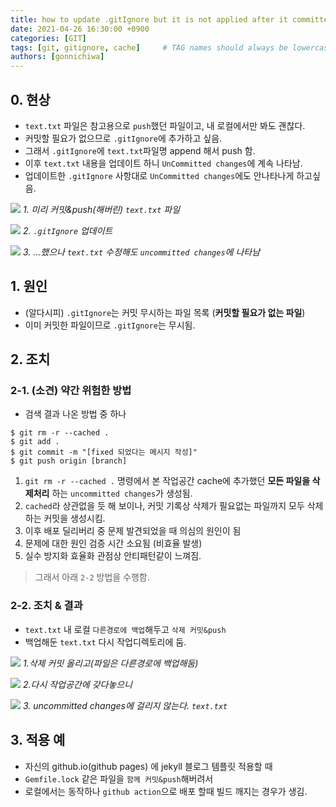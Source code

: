 ```yaml
---
title: how to update .gitIgnore but it is not applied after it committed (.gitIgnore 추가적용)
date: 2021-04-26 16:30:00 +0900
categories: [GIT]
tags: [git, gitignore, cache]     # TAG names should always be lowercase
authors: [gonnichiwa]
---
```


## 0. 현상
- `text.txt` 파일은 참고용으로 `push`했던 파일이고, 내 로컬에서만 봐도 괜찮다.
- 커밋할 필요가 없으므로 `.gitIgnore`에 추가하고 싶음.
- 그래서 `.gitIgnore`에 `text.txt`파일명 append 해서 push 함.
- 이후 `text.txt` 내용을 업데이트 하니 `UnCommitted changes`에 계속 나타남.
- 업데이트한 `.gitIgnore` 사항대로 `UnCommitted changes`에도 안나타나게 하고싶음.

![](https://img1.daumcdn.net/thumb/R1280x0/?scode=mtistory2&fname=https%3A%2F%2Fblog.kakaocdn.net%2Fdn%2FlhmOt%2FbtsF16rYHtA%2FZ93X12c9WyKP4zU7K6HDYk%2Fimg.png) 
_1. 미리 커밋&push(해버린) `text.txt` 파일_

![](https://img1.daumcdn.net/thumb/R1280x0/?scode=mtistory2&fname=https%3A%2F%2Fblog.kakaocdn.net%2Fdn%2FbMWA42%2FbtsF0sbWjvM%2Fav6XTyN66K7kTuaUPDwNGK%2Fimg.png)
_2. `.gitIgnore` 업데이트_

![](https://img1.daumcdn.net/thumb/R1280x0/?scode=mtistory2&fname=https%3A%2F%2Fblog.kakaocdn.net%2Fdn%2FcuRgmg%2FbtsF1tgW7KX%2FnvXpW3A7PgkUnMJJWK2vCK%2Fimg.png)
_3. ...했으나 `text.txt` 수정해도 `uncommitted changes`에 나타남_


## 1. 원인

- (알다시피) `.gitIgnore`는 커밋 무시하는 파일 목록 (__커밋할 필요가 없는 파일__)
- 이미 커밋한 파일이므로 `.gitIgnore`는 무시됨.

## 2. 조치

### 2-1. (소견) 약간 위험한 방법
- 검색 결과 나온 방법 중 하나
```
$ git rm -r --cached .
$ git add .
$ git commit -m "[fixed 되었다는 메시지 작성]"
$ git push origin [branch]
```
1. `git rm -r --cached .` 명령에서 본 작업공간 cache에 추가했던 __모든 파일을 삭제처리__ 하는 `uncommitted changes`가 생성됨.
1. `cached`라 상관없을 듯 해 보이나, 커밋 기록상 삭제가 필요없는 파일까지 모두 삭제하는 커밋을 생성시킴.
1. 이후 배포 딜리버리 중 문제 발견되었을 때 의심의 원인이 됨
1. 문제에 대한 원인 검증 시간 소요됨 (비효율 발생)
1. 실수 방지화 효율화 관점상 안티패턴같이 느껴짐.


> 그래서 아래 `2-2` 방법을 수행함.

### 2-2. 조치 & 결과
- `text.txt` 내 로컬 `다른경로에 백업`해두고 `삭제 커밋&push`
- 백업해둔 `text.txt` 다시 작업디렉토리에 둠.

![](https://img1.daumcdn.net/thumb/R1280x0/?scode=mtistory2&fname=https%3A%2F%2Fblog.kakaocdn.net%2Fdn%2Fbsxn7K%2FbtsF1RaHCPX%2FGEyxyd6mikViydU02ViwoK%2Fimg.png)
_1.삭제 커밋 올리고(파일은 다른경로에 백업해둠)_

![](https://img1.daumcdn.net/thumb/R1280x0/?scode=mtistory2&fname=https%3A%2F%2Fblog.kakaocdn.net%2Fdn%2Fcs2RgO%2FbtsF3lWdN62%2FibJS0Lp5oGWwXpwPtXGIKK%2Fimg.png)
_2.다시 작업공간에 갖다놓으니_

![](https://img1.daumcdn.net/thumb/R1280x0/?scode=mtistory2&fname=https%3A%2F%2Fblog.kakaocdn.net%2Fdn%2FNSSNz%2FbtsF2FARVDt%2FMFxMByJMZoThxlbYx8E4lk%2Fimg.png)
_3. uncommitted changes에 걸리지 않는다. `text.txt`_


## 3. 적용 예

- 자신의 github.io(github pages) 에 jekyll 블로그 템플릿 적용할 때 
- `Gemfile.lock` 같은 파일을 `함께 커밋&push`해버려서
- 로컬에서는 동작하나 `github action`으로 배포 할때 빌드 깨지는 경우가 생김.